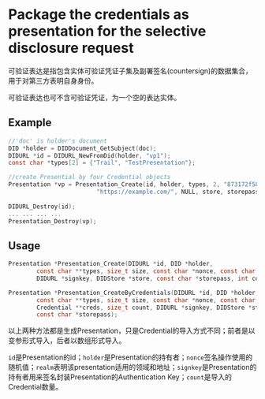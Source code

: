 # Package the credentials as presentation for the selective disclosure request

可验证表达是指包含实体可验证凭证子集及副署签名(countersign)的数据集合，用于对第三方表明自身身份。

可验证表达也可不含可验证凭证，为一个空的表达实体。

## Example

```c
//'doc' is holder's document
DID *holder = DIDDocument_GetSubject(doc);
DIDURL *id = DIDURL_NewFromDid(holder, "vp1");
const char *types[2] = {"Trail", "TestPresentation"};

//create Presential by four Credential objects
Presentation *vp = Presentation_Create(id, holder, types, 2, "873172f58701a9ee686f0630204fee59",
                         "https://example.com/", NULL, store, storepass, 4, cred1, cred2, cred3, cred4);
                                       
DIDURL_Destroy(id);
... ... ... ...
Presentation_Destroy(vp);
```

## Usage

```c
Presentation *Presentation_Create(DIDURL *id, DID *holder,
        const char **types, size_t size, const char *nonce, const char *realm,
        DIDURL *signkey, DIDStore *store, const char *storepass, int count, ...);
```

```c
Presentation *Presentation_CreateByCredentials(DIDURL *id, DID *holder,
        const char **types, size_t size, const char *nonce, const char *realm,
        Credential **creds, size_t count, DIDURL *signkey, DIDStore *store,
        const char *storepass);
```

以上两种方法都是生成Presentation，只是Credential的导入方式不同；前者是以变参形式导入，后者以数组形式导入。

`id`是Presentation的id；`holder`是Presentation的持有者；`nonce`签名操作使用的随机值；`realm`表明该presentation适用的领域和地址；`signkey`是Presentation的持有者用来签名封装Presentation的Authentication Key；`count`是导入的Credential数量。
